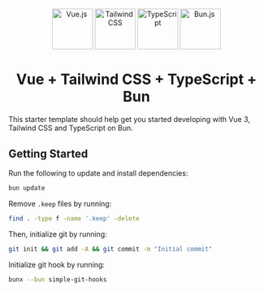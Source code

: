 #

<div align="center">
  <a href="https://vueuse.org"
    ><img width="80" src="https://raw.githubusercontent.com/marwin1991/profile-technology-icons/refs/heads/main/icons/vue_js.png" alt="Vue.js" title="Vue.js"/></a>
  <a href="https://tailwindcss.com/"
    ><img width="80" src="https://raw.githubusercontent.com/marwin1991/profile-technology-icons/refs/heads/main/icons/tailwind_css.png" alt="Tailwind CSS" title="Tailwind CSS"/></a>
  <a href="https://www.typescriptlang.org"
    ><img width="80" src="https://raw.githubusercontent.com/marwin1991/profile-technology-icons/refs/heads/main/icons/typescript.png" alt="TypeScript" title="TypeScript"/></a>
  <a href="https://bun.sh"
    ><img width="80" src="https://raw.githubusercontent.com/marwin1991/profile-technology-icons/refs/heads/main/icons/bun_js.png" alt="Bun.js" title="Bun.js"/></a>
</div>

<div align="center">
  <h1>Vue + Tailwind CSS + TypeScript + Bun</h1>
</div>

This starter template should help get you started developing with Vue 3, Tailwind CSS and TypeScript on Bun.

## Getting Started

Run the following to update and install dependencies:

```bash
bun update
```

Remove `.keep` files by running:

```bash
find . -type f -name '.keep' -delete
```

Then, initialize git by running:

```bash
git init && git add -A && git commit -m "Initial commit"
```

Initialize git hook by running:

```bash
bunx --bun simple-git-hooks
```
